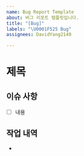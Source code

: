 ```yaml
---
name: Bug Report Template
about: 버그 리포트 템플릿입니다.
title: "[Bug]"
labels: "\U0001F525 Bug"
assignees: DavidYang2149

---
```


# 제목
## 이슈 사항
- [ ] 내용

## 작업 내역
-
